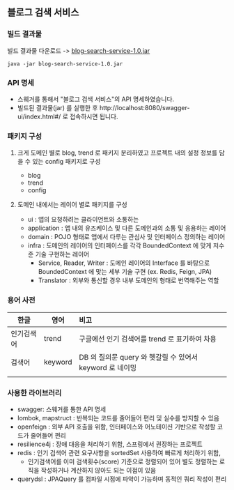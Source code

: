 ## 블로그 검색 서비스

### 빌드 결과물


빌드 결과물 다운로드 -> [blog-search-service-1.0.jar](https://drive.google.com/file/d/1r36HL41uhWEq9Pw6fk8nMyVV2tekglcn/view?usp=sharing)

```Shell
java -jar blog-search-service-1.0.jar 
```

### API 명세

- 스웨거를 통해서 "블로그 검색 서비스"의 API 명세하였습니다.
- 빌드된 결과물(jar) 를 실행한 후 http://localhost:8080/swagger-ui/index.html#/ 로 접속하시면 됩니다.

### 패키지 구성

1. 크게 도메인 별로 blog, trend 로 패키지 분리하였고 프로젝트 내의 설정 정보를 담을 수 있는 config 패키지로 구성
   - blog
   - trend
   - config

2. 도메인 내에서는 레이어 별로 패키지를 구성
   - ui : 앱의 요청하려는 클라이언트와 소통하는 
   - application : 앱 내의 유즈케이스 및 다른 도메인과의 소통 및 응용하는 레이어
   - domain : POJO 형태로 앱에서 다루는 관심사 및 인터페이스 정의하는 레이어
   - infra : 도메인의 레이어의 인터페이스를 각각 BoundedContext 에 맞게 저수준 기술 구현하는 레이어
      - Service, Reader, Writer : 도메인 레이어의 Interface 를 바탕으로 BoundedContext 에 맞는 세부 기술 구현 (ex. Redis, Feign, JPA)  
      - Translator : 외부와 통신할 경우 내부 도메인의 형태로 번역해주는 역할

### 용어 사전

| 한글    | 영어      | 비고                                       |
|-------|---------|:-----------------------------------------|
| 인기검색어 | trend   | 구글에선 인기 검색어를 trend 로 표기하여 차용             |
| 검색어   | keyword | DB 의 질의문 query 와 헷갈릴 수 있어서 keyword 로 네이밍 |
|       |         |                                          |

### 사용한 라이브러리

- swagger: 스웨거를 통한 API 명세
- lombok, mapstruct : 반복되는 코드를 줄어들어 편리 및 실수를 방지할 수 있음
- openfeign : 외부 API 호출을 위함, 인터페이스와 어노테이션 기반으로 작성할 코드가 줄어들어 편리
- resilience4j : 장애 대응을 처리하기 위함, 스프링에서 권장하는 프로젝트
- redis : 인기 검색어 관련 요구사항을 sortedSet 사용하여 빠르게 처리하기 위함,
   - 인기검색어를 이미 검색횟수(score) 기준으로 정렬되어 있어 별도 정렬하는 로직을 작성하거나 계산하지 않아도 되는 이점이 있음
- querydsl : JPAQuery 를 컴파일 시점에 파악이 가능하며 동적인 쿼리 작성이 편리

